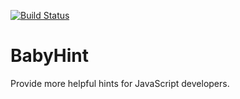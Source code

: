 [![Build Status](https://travis-ci.org/Khan/BabyHint.svg?branch=master)](https://travis-ci.org/Khan/BabyHint)
# BabyHint

Provide more helpful hints for JavaScript developers.
